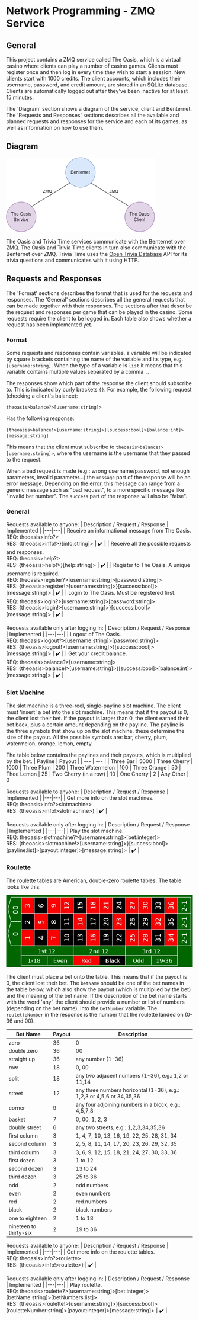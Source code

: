 # Network Programming - ZMQ Service

## General

This project contains a ZMQ service called The Oasis, which is a virtual casino where clients can play a number of casino games. Clients must register once and then log in every time they wish to start a session. New clients start with 1000 credits. The client accounts, which includes their username, password, and credit amount, are stored in an SQLite database. Clients are automatically logged out after they've been inactive for at least 15 minutes.

The 'Diagram' section shows a diagram of the service, client and Benternet. The 'Requests and Responses' sections describes all the available and planned requests and responses for the service and each of its games, as well as information on how to use them.

## Diagram

![Diagram of the Benternet and the Oasis service and client](./media/diagram.png?raw=true)

The Oasis and Trivia Time services communicate with the Benternet over ZMQ. The Oasis and Trivia Time clients in turn also communicate with the Benternet over ZMQ. Trivia Time uses the [Open Trivia Database](https://opentdb.com/) API for its trivia questions and communicates with it using HTTP.

## Requests and Responses

The 'Format' sections describes the format that is used for the requests and responses. The 'General' sections describes all the general requests that can be made together with their responses. The sections after that describe the request and responses per game that can be played in the casino. Some requests require the client to be logged in. Each table also shows whether a request has been implemented yet.

### Format

Some requests and responses contain variables, a variable will be indicated by square brackets containing the name of the variable and its type, e.g. ``[username:string]``. When the type of a variable is ``list`` it means that this variable contains multiple values separated by a comma ``,``.

The responses show which part of the response the client should subscribe to. This is indicated by curly brackets ``{}``. For example, the following request (checking a client's balance):
```
theoasis>balance?>[username:string]>
```
Has the following response:
```
{theoasis>balance!>[username:string]>}[success:bool]>[balance:int]>[message:string]
```
This means that the client must subscribe to ``theoasis>balance!>[username:string]>``, where the username is the username that they passed to the request.

When a bad request is made (e.g.: wrong username/password, not enough parameters, invalid parameter...) the ``message`` part of the response will be an error message. Depending on the error, this message can range from a generic message such as "bad request", to a more specific message like "invalid bet number". The ``success`` part of the response will also be "false".

### General

Requests available to anyone:
| Description / Request / Response | Implemented |
|---|---|
| Receive an informational message from The Oasis. <br> REQ: theoasis>info?> <br> RES: {theoasis>info!>}[info:string]> | :heavy_check_mark: |
| Receive all the possible requests and responses. <br> REQ: theoasis>help?> <br> RES: {theoasis>help!>}[help:string]> | :heavy_check_mark: |
| Register to The Oasis. A unique username is required. <br> REQ: theoasis>register?>[username:string]>[password:string]> <br> RES: {theoasis>register!>[username:string]>}[success:bool]>[message:string]> | :heavy_check_mark: |
| Login to The Oasis. Must be registered first. <br> REQ: theoasis>login?>[username:string]>[password:string]> <br> RES: {theoasis>login!>[username:string]>}[success:bool]>[message:string]> | :heavy_check_mark: |

Requests available only after logging in:
| Description / Request / Response | Implemented |
|---|---|
| Logout of The Oasis. <br> REQ: theoasis>logout?>[username:string]>[password:string]> <br> RES: {theoasis>logout!>[username:string]>}[success:bool]>[message:string]> | :heavy_check_mark: |
| Get your credit balance. <br> REQ: theoasis>balance?>[username:string]> <br> RES: {theoasis>balance!>[username:string]>}[success:bool]>[balance:int]>[message:string]> | :heavy_check_mark: |

### Slot Machine

The slot machine is a three-reel, single-payline slot machine. The client must 'insert' a bet into the slot machine. This means that if the payout is 0, the client lost their bet. If the payout is larger than 0, the client earned their bet back, plus a certain amount depending on the payline. The payline is the three symbols that show up on the slot machine, these determine the size of the payout. All the possible symbols are: bar, cherry, plum, watermelon, orange, lemon, empty.

The table below contains the paylines and their payouts, which is multiplied by the bet.
| Payline | Payout |
| --- | --- |
| Three Bar                | 5000
| Three Cherry             | 1000
| Three Plum               | 200
| Three Watermelon         | 100
| Three Orange             | 50
| Thee Lemon               | 25
| Two Cherry (in a row)    | 10
| One Cherry               | 2
| Any Other                | 0

Requests available to anyone:
| Description / Request / Response | Implemented |
|---|---|
| Get more info on the slot machines. <br> REQ: theoasis>info?>slotmachine> <br> RES: {theoasis>info!>slotmachine>} | :heavy_check_mark: |

Requests available only after logging in:
| Description / Request / Response | Implemented |
|---|---|
| Play the slot machine. <br> REQ: theoasis>slotmachine?>[username:string]>[bet:integer]> <br> RES: {theoasis>slotmachine!>[username:string]>}[success:bool]>[payline:list<string>]>[payout:integer]>[message:string]> | :heavy_check_mark: |

### Roulette
The roulette tables are American, double-zero roulette tables. The table looks like this:

![American, double-zero roulette table](./media/roulette_table.PNG?raw=true)

The client must place a bet onto the table. This means that if the payout is 0, the client lost their bet. The ``betName`` should be one of the bet names in the table below, which also show the payout (which is multiplied by the bet) and the meaning of the bet name. If the description of the bet name starts with the word 'any', the client should provide a number or list of numbers (depending on the bet name), into the ``betNumber`` variable. The ``rouletteNumber`` in the response is the number that the roulette landed on (0-36 and 00).

| Bet Name                 | Payout   | Description |
| --- | --- | --- |
| zero                     | 36       | 0
| double zero              | 36       | 00
| straight up              | 36       | any number (1-36)
| row                      | 18       | 0, 00
| split                    | 18       | any two adjacent numbers (1-36), e.g.: 1,2 or 11,14
| street                   | 12       | any three numbers horizontal (1-36), e.g.: 1,2,3 or 4,5,6 or 34,35,36
| corner                   | 9        | any four adjoining numbers in a block, e.g.: 4,5,7,8
| basket                   | 7        | 0, 00, 1, 2, 3
| double street            | 6        | any two streets, e.g.: 1,2,3,34,35,36
| first column             | 3        | 1, 4, 7, 10, 13, 16, 19, 22, 25, 28, 31, 34
| second column            | 3        | 2, 5, 8, 11, 14, 17, 20, 23, 26, 29, 32, 35
| third column             | 3        | 3, 6, 9, 12, 15, 18, 21, 24, 27, 30, 33, 36
| first dozen              | 3        | 1 to 12
| second dozen             | 3        | 13 to 24
| third dozen              | 3        | 25 to 36
| odd                      | 2        | odd numbers
| even                     | 2        | even numbers
| red                      | 2        | red numbers
| black                    | 2        | black numbers
| one to eighteen          | 2        | 1 to 18
| nineteen to thirty-six   | 2        | 19 to 36

Requests available to anyone:
| Description / Request / Response | Implemented |
|---|---|
| Get more info on the roulette tables. <br> REQ: theoasis>info?>roulette> <br> RES: {theoasis>info!>roulette>} | :heavy_check_mark: |

Requests available only after logging in:
| Description / Request / Response | Implemented |
|---|---|
| Play roulette. <br> REQ: theoasis>roulette?>[username:string]>[bet:integer]>[betName:string]>[betNumbers:list<int>]> <br> RES: {theoasis>roulette!>[username:string]>}[success:bool]>[rouletteNumber:string]>[payout:integer]>[message:string]> | :heavy_check_mark: |
